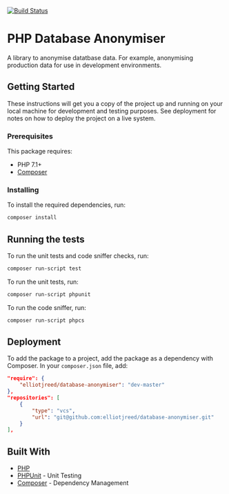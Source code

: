 [![Build Status](https://travis-ci.org/elliotjreed/database-anonymiser.svg?branch=master)](https://travis-ci.org/elliotjreed/database-anonymiser)

# PHP Database Anonymiser

A library to anonymise datatbase data. For example, anonymising production data for use in development environments.


## Getting Started

These instructions will get you a copy of the project up and running on your local machine for development and testing purposes. See deployment for notes on how to deploy the project on a live system.


### Prerequisites

This package requires:
 - PHP 7.1+
 - [Composer](https://getcomposer.org/)


### Installing

To install the required dependencies, run:

```bash
composer install
```


## Running the tests

To run the unit tests and code sniffer checks, run:

```bash
composer run-script test
```

To run the unit tests, run:

```bash
composer run-script phpunit
```

To run the code sniffer, run:

```bash
composer run-script phpcs
```


## Deployment

To add the package to a project, add the package as a dependency with Composer. In your `composer.json` file, add:

```json
"require": {
    "elliotjreed/database-anonymiser": "dev-master"
},
"repositories": [
    {
        "type": "vcs",
        "url": "git@github.com:elliotjreed/database-anonymiser.git"
    }
],
```


## Built With

* [PHP](https://secure.php.net/)
* [PHPUnit](https://phpunit.de/) - Unit Testing
* [Composer](https://getcomposer.org/) - Dependency Management
